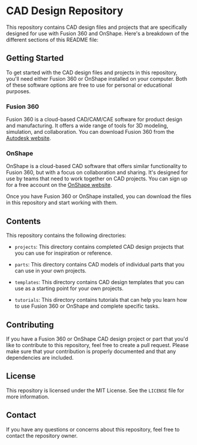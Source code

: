 # CAD Design Repository

This repository contains CAD design files and projects that are specifically designed for use with Fusion 360 and OnShape. Here's a breakdown of the different sections of this README file:

## Getting Started

To get started with the CAD design files and projects in this repository, you'll need either Fusion 360 or OnShape installed on your computer. Both of these software options are free to use for personal or educational purposes.

### Fusion 360

Fusion 360 is a cloud-based CAD/CAM/CAE software for product design and manufacturing. It offers a wide range of tools for 3D modeling, simulation, and collaboration. You can download Fusion 360 from the [Autodesk website](https://www.autodesk.com/products/fusion-360/overview).

### OnShape

OnShape is a cloud-based CAD software that offers similar functionality to Fusion 360, but with a focus on collaboration and sharing. It's designed for use by teams that need to work together on CAD projects. You can sign up for a free account on the [OnShape website](https://www.onshape.com/).

Once you have Fusion 360 or OnShape installed, you can download the files in this repository and start working with them.

## Contents

This repository contains the following directories:

- `projects`: This directory contains completed CAD design projects that you can use for inspiration or reference.

- `parts`: This directory contains CAD models of individual parts that you can use in your own projects.

- `templates`: This directory contains CAD design templates that you can use as a starting point for your own projects.

- `tutorials`: This directory contains tutorials that can help you learn how to use Fusion 360 or OnShape and complete specific tasks.

## Contributing

If you have a Fusion 360 or OnShape CAD design project or part that you'd like to contribute to this repository, feel free to create a pull request. Please make sure that your contribution is properly documented and that any dependencies are included.

## License

This repository is licensed under the MIT License. See the `LICENSE` file for more information.

## Contact

If you have any questions or concerns about this repository, feel free to contact the repository owner.
